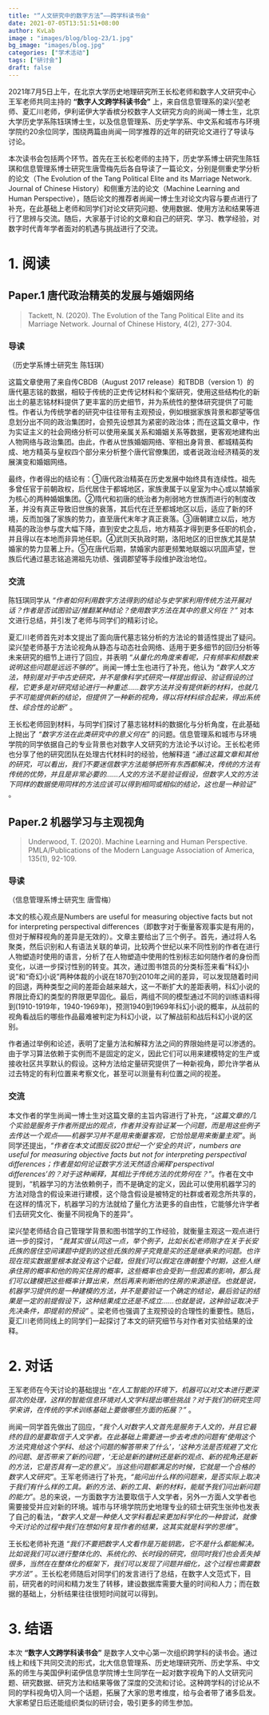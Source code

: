 ```yaml
---
title: "“人文研究中的数字方法”——跨学科读书会"
date: 2021-07-05T13:51:51+08:00
author: KvLab
image : "images/blog/blog-23/1.jpg"
bg_image: "images/blog.jpg"
categories: ["学术活动"]
tags: ["研讨会"]
draft: false
---
```


2021年7月5日上午，在北京大学历史地理研究所王长松老师和数字人文研究中心王军老师共同主持的 **“数字人文跨学科读书会”** 上，来自信息管理系的梁兴堃老师、夏汇川老师，伊利诺伊大学香槟分校数字人文研究方向的尚闻一博士生，北京大学历史学系陈钰琪博士生，以及信息管理系、历史学学系、中文系和城市与环境学院约20余位同学，围绕两篇由尚闻一同学推荐的近年的研究论文进行了导读与讨论。

<!--more-->

本次读书会包括两个环节。首先在王长松老师的主持下，历史学系博士研究生陈钰琪和信息管理系博士研究生唐雪梅先后各自导读了一篇论文，分别是侧重史学分析的论文（The Evolution of the Tang Political Elite and its Marriage Network. Journal of Chinese History）和侧重方法的论文（Machine Learning and Human Perspective），随后论文的推荐者尚闻一博士生对论文内容与要点进行了补充，在此基础上老师和同学们对论文研究问题、使用数据、使用方法和结果等进行了思辨与交流。随后，大家基于讨论的文章和自己的研究、学习、教学经验，对数字时代青年学者面对的机遇与挑战进行了交流。

# 1. 阅读

## Paper.1  唐代政治精英的发展与婚姻网络

> Tackett, N. (2020). The Evolution of the Tang Political Elite and its Marriage Network. Journal of Chinese History, 4(2), 277-304.

### 导读

（历史学系博士研究生 陈钰琪）

这篇文章使用了来自传CBDB（August 2017 release）和TBDB（version 1）的唐代墓志铭的数据，相较于传统的正史传记材料和个案研究，使用这些结构化的新出土的墓志铭材料提供了更丰富的历史细节，并为系统性的整体研究提供了可能性。作者认为传统学者的研究中往往带有主观预设，例如根据家族背景和郡望等信息划分出不同的政治集团时，会预先设想其为紧密的政治体；而在这篇文章中，作为实证主义的社会网络分析可以使用亲属关系和婚姻关系等数据，更客观地建构出人物网络与政治集团。由此，作者从世族婚姻网络、宰相出身背景、都城精英构成、地方精英与皇权四个部分来分析整个唐代官僚集团，或者说政治经济精英的发展演变和婚姻网络。

最终，作者得出的结论有：①唐代政治精英在历史发展中始终具有连续性。祖先多曾任官于前朝政权，后代居住于都城地区，家族隶属于以皇室为中心或以禁婚家为核心的两种婚姻集团。②隋代和初唐的统治者为削弱地方世族而进行的制度改革，并没有真正导致旧世族的衰落，其后代在迁至都城地区以后，适应了新的环境，反而加强了家族的势力，直至唐代末年才真正衰落。③唐朝建立以后，地方精英的政治参与度大幅下降，直到安史之乱后，地方精英才得到更多任职的机会，并且得以在本地而非异地任职。④武则天执政时期，洛阳地区的旧世族尤其是禁婚家的势力显著上升。⑤在唐代后期，禁婚家内部更频繁地联姻以巩固声望，世族后代通过墓志铭追溯祖先功绩、强调郡望等手段维护政治地位。



### 交流

陈钰琪同学从 *“作者如何利用数字方法得到的结论与史学家利用传统方法开展对话？作者是否试图验证/推翻某种结论？使用数字方法在其中的意义何在？”* 对本文进行总结，并引发了老师与同学们的精彩讨论。

夏汇川老师首先对本文提出了面向唐代墓志铭分析的方法论的普适性提出了疑问。梁兴堃老师基于方法论视角从静态与动态社会网络、适用于更多细节的回归分析等未来研究的细节上进行了回应，并表明 *“从量化的角度来看呢，只有频率和频数来说明这些问题是远远不够的”*。尚闻一博士生也进行了补充，他认为 *“数字人文方法，特别是对于中古史研究，并不是像科学式研究一样提出假设、验证假设的过程，它更多是对研究结论进行一种重述……数字方法并没有提供新的材料，也就几乎不可能提供新的结论，但提供了一种新的视角，得以将材料综合起来，得出系统性、综合性的论断”*  。

王长松老师回到材料，与同学们探讨了墓志铭材料的数据化与分析角度，在此基础上抛出了 *“数字方法在此类研究中的意义何在”* 的问题。信息管理系和城市与环境学院的同学依据自己的专业背景也对数字人文研究的方法论予以讨论。王长松老师也分享了他的研究团队在处理古代材料时的经验，他解释道 *“通过这篇文章和其他的研究，可以看出，我们不要迷信数字方法能够把所有东西都解决，传统的方法有传统的优势，并且是非常必要的……人文的方法不是验证假设，但数字人文的方法下同样的数据使用同样的方法应该可以得到相同或相似的结论，这也是一种验证”* 。

## Paper.2 机器学习与主观视角

> Underwood, T. (2020). Machine Learning and Human Perspective. PMLA/Publications of the Modern Language Association of America, 135(1), 92-109.

### 导读

（信息管理系博士研究生 唐雪梅）

本文的核心观点是Numbers are useful for measuring objective facts but not for interpreting perspectival differences（即数字对于衡量客观事实是有用的，但对于解释视角的差异是无效的）。文章主要给出了三个例子。首先，通过将人名聚类，然后识别和人有语法关联的单词，比较两个世纪以来不同性别的作者在进行人物塑造时使用的语言，分析了在人物塑造中使用的性别标志如何随作者的身份而变化，以进一步探讨性别的转变。其次，通过图书馆员的分类标签来看“科幻小说”和“奇幻小说”两种体裁的小说在1870到2010年之间的差异，可以发现随着时间的回退，两种类型之间的差距会越来越大，这一不断扩大的差距表明，科幻小说的界限比奇幻的类型的界限更早固化。最后，两组不同的模型通过不同的训练语料得到(1910-1919年，1940-1969年)，预测1940到1969年科幻小说的概率，从战前的视角看战后的哪些作品最难被判定为科幻小说，以了解战前和战后科幻小说的区别。

作者通过举例和论述，表明了定量方法和解释方法之间的界限始终是可以渗透的。由于学习算法依赖于实例而不是固定的定义，因此它们可以用来建模特定的生产或接收社区共享默认的假设。这种方法给定量研究提供了一种新视角，即允许学者从过去特定的有利位置来考察文化，甚至可以测量有利位置之间的视差。

### 交流

本文作者的学生尚闻一博士生对这篇文章的主旨内容进行了补充，*“这篇文章的几个实验是服务于作者所提出的观点，作者并没有验证某一个问题，而是用这些例子去传达一个观点——机器学习并不是用来衡量客观，它恰恰是用来衡量主观”*。尚同学还提出，*“作者在本文试图反驳20世纪一个‘安全的共识’，numbers are useful for measuring objective facts but not for interpreting perspectival differences；作者是如何论证数字方法天然适合阐释‘perspectival differences’的？对于这种阐释，其相比于传统方法的优势何在？”*。作者在文中提到，“机器学习的方法依赖例子，而不是确定的定义，因此可以使用机器学习的方法对隐含的假设来进行建模，这个隐含假设是被特定的社群或者观念所共享的，在这样的情况下，机器学习的方法就给了量化方法更多的自由性，它能够允许学者们去研究文化、衡量不同视角下的差异”。

梁兴堃老师结合自己管理学背景和图书馆学的工作经验，就衡量主观这一观点进行进一步的探讨， *“我其实很认同这一点，举个例子，比如长松老师刚才在关于长安氏族的居住空间课题中提到的这些氏族的房子究竟是买的还是继承来的问题。也许现在现实数据里根本就没有这个记载，但我们可以假定在唐朝整个时期，这些人继承住房的概率和他的购买住房的概率，这些概率也会受到一些因素的影响，那么我们可以建模把这些概率计算出来，然后再来判断他的住房的来源途径。也就是说，机器学习提供的是一种建模的方法，并不是要验证一个确定的结论，最后验证的结果是一定的前提假设下，这种结果成立还是不成立……也就是说，这种验证取决于先决条件，即提前的预设”* 。梁老师也强调了主观预设的合理性的重要性。随后，夏汇川老师同线上的同学们一起探讨了本文的研究细节与对作者对实验结果的诠释。

# 2. 对话

王军老师在今天讨论的基础提出 *“在人工智能的环境下，机器可以对文本进行更深层次的处理，这样的智能信息环境对人文学科提出哪些挑战？对于我们的研究生同学来讲，在传统的学术训练基础上要做哪些方面的拓展？”* 。

尚闻一同学首先做出了回应，*“我个人对数字人文首先是服务于人文的，并且它最终的目的是要取信于人文学者。在此基础上需要进一步去考虑的问题有‘使用这个方法究竟给这个学科、给这个问题的解答带来了什么’，‘这种方法是否规避了文化的问题、是否带来了新的问题’，‘无论是新的建树还是新的观点、新的视角还是新的方法，它是否具有一定的意义’。当这些问题都满足的时候，它就是一个合格的数字人文研究”*。王军老师进行了补充，*“能问出什么样的问题来，是否实际上取决于我们有什么样的工具。新的方法、新的工具、新的材料，能赋予我们问出新问题的能力”*。总的来说，一方面数字方法要取信于人文学者，另外一方面人文学者也需要接受并应对新的环境。城市与环境学院历史地理专业的硕士研究生张帅也发表了自己的看法，*“数字人文是一种使人文学科看起来更加科学化的一种尝试，就像今天讨论的过程中我们在想如何复现作者的结果，这其实就是科学的思维”*。

王长松老师补充道 *“我们不要把数字人文看作是万能钥匙，它不是什么都能解决。比如说我们可以进行整体化的、系统化的、长时段的研究，但同时我们也会丢失掉很多，当然在在整体化的框架下，我们可以发现了问题并细化，这个过程也需要数字方法”* 。王长松老师随后对同学们的发言进行了总结，在数字人文范式下，目前，研究者的时间和精力发生了转移，建设数据库需要大量的时间和人力；而在数据的基础上，分析结果往往很短时间就可以得到。

# 3. 结语

  本次 **“数字人文跨学科读书会”** 是数字人文中心第一次组织跨学科的读书会。通过线上和线下共同交流的形式，北大信息管理系、历史地理研究所、历史学系、中文系的师生与美国伊利诺伊信息学院博士生同学在一起对数字视角下的人文研究问题、研究数据、研究方法和结果等做了深度的交流和讨论。这种跨学科的讨论从不同的学科视角切入同一个话题，拓展了大家的思考维度，给与会者带了诸多启发。大家希望日后还能组织类似的研讨会，吸引更多的师生参加。